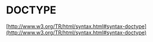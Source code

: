# DOCTYPE

[http://www.w3.org/TR/html/syntax.html#syntax-doctype](http://www.w3.org/TR/html/syntax.html#syntax-doctype)
